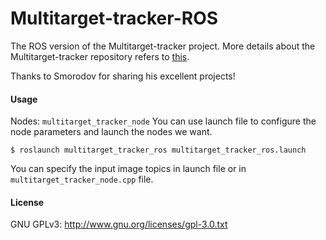 # Multitarget-tracker-ROS
The ROS version of the Multitarget-tracker project.
 More details about the Multitarget-tracker repository refers to [this](https://github.com/Smorodov/Multitarget-tracker).
 
Thanks to Smorodov for sharing his excellent projects!

#### Usage
Nodes: `multitarget_tracker_node`
You can use launch file to configure the node parameters and launch the nodes we want.
```
$ roslaunch multitarget_tracker_ros multitarget_tracker_ros.launch
```
You can specify the input image topics in launch file or in `multitarget_tracker_node.cpp` file.


#### License
GNU GPLv3: http://www.gnu.org/licenses/gpl-3.0.txt 
